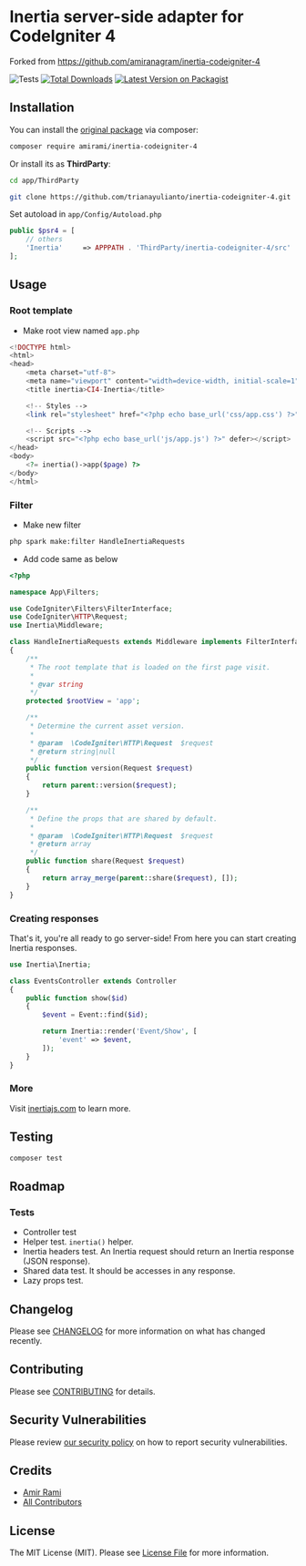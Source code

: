# Inertia server-side adapter for CodeIgniter 4

Forked from https://github.com/amiranagram/inertia-codeigniter-4

![Tests](https://github.com/amiranagram/inertia-codeigniter-4/workflows/Tests/badge.svg)
[![Total Downloads](https://img.shields.io/packagist/dt/amirami/inertia-codeigniter-4.svg)](https://packagist.org/packages/amirami/inertia-codeigniter-4)
[![Latest Version on Packagist](https://img.shields.io/packagist/v/amirami/inertia-codeigniter-4.svg)](https://packagist.org/packages/amirami/inertia-codeigniter-4)

## Installation

You can install the [original package](https://github.com/amiranagram/inertia-codeigniter-4) via composer:

```bash
composer require amirami/inertia-codeigniter-4
```

Or install its as **ThirdParty**:

```bash
cd app/ThirdParty

git clone https://github.com/trianayulianto/inertia-codeigniter-4.git
```

Set autoload in `app/Config/Autoload.php`

```php
public $psr4 = [
    // others
    'Inertia'     => APPPATH . 'ThirdParty/inertia-codeigniter-4/src'
];
```

## Usage

### Root template
- Make root view named `app.php`
```php
<!DOCTYPE html>
<html>
<head>
    <meta charset="utf-8">
    <meta name="viewport" content="width=device-width, initial-scale=1">
    <title inertia>CI4-Inertia</title>

    <!-- Styles -->
    <link rel="stylesheet" href="<?php echo base_url('css/app.css') ?>">

    <!-- Scripts -->
    <script src="<?php echo base_url('js/app.js') ?>" defer></script>
</head>
<body>
	<?= inertia()->app($page) ?>
</body>
</html>
```

### Filter

- Make new filter
```bash
php spark make:filter HandleInertiaRequests
```
- Add code same as below
```php
<?php

namespace App\Filters;

use CodeIgniter\Filters\FilterInterface;
use CodeIgniter\HTTP\Request;
use Inertia\Middleware;

class HandleInertiaRequests extends Middleware implements FilterInterface
{
    /**
     * The root template that is loaded on the first page visit.
     *
     * @var string
     */
    protected $rootView = 'app';

    /**
     * Determine the current asset version.
     *
     * @param  \CodeIgniter\HTTP\Request  $request
     * @return string|null
     */
    public function version(Request $request)
    {
        return parent::version($request);
    }

    /**
     * Define the props that are shared by default.
     *
     * @param  \CodeIgniter\HTTP\Request  $request
     * @return array
     */
    public function share(Request $request)
    {
        return array_merge(parent::share($request), []);
    }
}
```

### Creating responses
That's it, you're all ready to go server-side! From here you can start creating Inertia responses.
```php
use Inertia\Inertia;

class EventsController extends Controller
{
    public function show($id)
    {
        $event = Event::find($id);

        return Inertia::render('Event/Show', [
            'event' => $event,
        ]);
    }
}
```

### More
Visit [inertiajs.com](https://inertiajs.com/) to learn more.

## Testing

``` bash
composer test
```

## Roadmap

### Tests

* Controller test
* Helper test. `inertia()` helper.
* Inertia headers test. An Inertia request should return an Inertia response (JSON response).
* Shared data test. It should be accesses in any response.
* Lazy props test.

## Changelog

Please see [CHANGELOG](CHANGELOG.md) for more information on what has changed recently.

## Contributing

Please see [CONTRIBUTING](.github/CONTRIBUTING.md) for details.

## Security Vulnerabilities

Please review [our security policy](../../security/policy) on how to report security vulnerabilities.

## Credits

- [Amir Rami](https://github.com/amirami)
- [All Contributors](../../contributors)

## License

The MIT License (MIT). Please see [License File](LICENSE.md) for more information.
